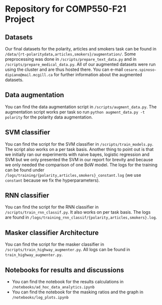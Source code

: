 # Repository for COMP550-F21 Project

## Datasets
Our final datasets for the polarity, articles and smokers task can be found in `/data/{rt-polaritydata,articles,smokers}/augmentation/`. Some preprocessing was done in `/scripts/prepare_text_data.py` and in `/scripts/prepare_medical_data.py`. All of our augmented datasets were run using the cluster and are thus hosted there. You can e-mail `cesare.spinoso-dipiano@mail.mcgill.ca` for further information about the augmented datasets.

## Data augmentation
You can find the data augmentation script in `/scripts/augment_data.py`. The augmentation script works per task so run `python augment_data.py -t polarity` for the polarity data augmentation.

## SVM classifier
You can find the script for the SVM classifier in `/scripts/train_models.py`. The script also works on a per task basis. Another thing to point out is that we initially ran our experiments with naive bayes, logistic regression and SVM but we only presented the SVM in our report for brevity and because we only needed the comparison of one BoW model. The logs for the training can be found under `/logs/training/{polarity,articles,smokers}_constant.log` (we use `constant` because we fix the hyperparameters).

## RNN classifier
You can find the script for the RNN classifier in `/scripts/train_rnn_classif.py`. It also works on per task basis. The logs are found in `/logs/training_rnn_classif/{polarity,articles,smokers}.log`.

## Masker classifier Architecture
You can find the script for the masker classifier in `/scripts/train_highway_augmenter.py`. All logs can be found in `train_highway_augmenter.py`.

## Notebooks for results and discussions
- You can find the notebook for the results calculations in `/notebooks/ad_hoc_data_analytics.ipynb`
- You can find the notebook for the masking ratios and the graph in `/notebooks/log_plots.ipynb`
